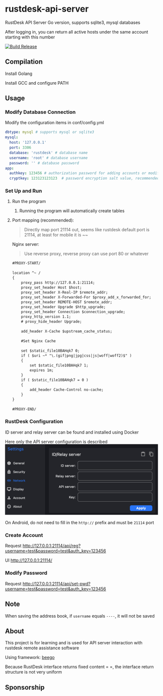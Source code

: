 # rustdesk-api-server

RustDesk API Server Go version, supports sqlite3, mysql databases

After logging in, you can return all active hosts under the same account starting with this number

[![Build Release](https://github.com/sctg-development/rustdesk-api-server/actions/workflows/build.yml/badge.svg)](https://github.com/sctg-development/rustdesk-api-server/actions/workflows/build.yml)

## Compilation

Install Golang

Install GCC and configure PATH

## Usage

### Modify Database Connection

Modify the configuration items in conf/config.yml

```yaml
dbtype: mysql # supports mysql or sqlite3
mysql:
  host: '127.0.0.1'
  port: 3306 
  database: 'rustdesk' # database name
  username: 'root' # database username
  password: '' # database password
app:
  authkey: 123456 # authorization password for adding accounts or modifying passwords
  cryptkey: 123123123123  # password encryption salt value, recommended not to change after the first modification
```

### Set Up and Run

1. Run the program
   1. Running the program will automatically create tables

2. Port mapping (recommended):
   > Directly map port 21114 out, seems like rustdesk default port is 21114, at least for mobile it is ~~

   Nginx server:
   > Use reverse proxy, reverse proxy can use port 80 or whatever

   ```nginx
   #PROXY-START/

   location ^~ /
   {
       proxy_pass http://127.0.0.1:21114;
       proxy_set_header Host $host;
       proxy_set_header X-Real-IP $remote_addr;
       proxy_set_header X-Forwarded-For $proxy_add_x_forwarded_for;
       proxy_set_header REMOTE-HOST $remote_addr;
       proxy_set_header Upgrade $http_upgrade;
       proxy_set_header Connection $connection_upgrade;
       proxy_http_version 1.1;
       # proxy_hide_header Upgrade;

       add_header X-Cache $upstream_cache_status;

       #Set Nginx Cache

       set $static_file10BAHqk7 0;
       if ( $uri ~* "\.(gif|png|jpg|css|js|woff|woff2)$" )
       {
           set $static_file10BAHqk7 1;
           expires 1m;
       }
       if ( $static_file10BAHqk7 = 0 )
       {
           add_header Cache-Control no-cache;
       }
   }

   #PROXY-END/
   ```

### RustDesk Configuration

ID server and relay server can be found and installed using Docker

Here only the API server configuration is described
![img.png](img.png)

On Android, do not need to fill in the `http://` prefix and must be `21114` port

### Create Account

Request
<http://127.0.0.1:21114/api/reg?username=test&password=test&auth_key=123456>

UI
http://127.0.0.1:21114/

### Modify Password

Request
<http://127.0.0.1:21114/api/set-pwd?username=test&password=test&auth_key=123456>

## Note

When saving the address book, if `username` equals `----`, it will not be saved

## About

This project is for learning and is used for API server interaction with rustdesk remote assistance software

Using framework:
[beego](https://github.com/beego/beego)

Because RustDesk interface returns fixed content = =, the interface return structure is not very uniform

## Sponsorship
